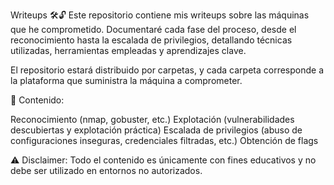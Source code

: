 Writeups 🛠️🔓
Este repositorio contiene mis writeups sobre las máquinas que he comprometido. Documentaré cada fase del proceso, desde el reconocimiento hasta la escalada de privilegios, detallando técnicas utilizadas, herramientas empleadas y aprendizajes clave.

El repositorio estará distribuido por carpetas, y cada carpeta corresponde a la plataforma que suministra la máquina a comprometer.

📌 Contenido:

Reconocimiento (nmap, gobuster, etc.)
Explotación (vulnerabilidades descubiertas y explotación práctica)
Escalada de privilegios (abuso de configuraciones inseguras, credenciales filtradas, etc.)
Obtención de flags

⚠️ Disclaimer: Todo el contenido es únicamente con fines educativos y no debe ser utilizado en entornos no autorizados.

